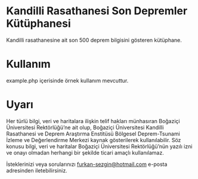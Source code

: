 # Kandilli Rasathanesi Son Depremler Kütüphanesi
Kandilli rasathanesine ait son 500 deprem bilgisini gösteren kütüphane.

# Kullanım
example.php içerisinde örnek kullanım mevcuttur.

# Uyarı
Her türlü bilgi, veri ve haritalara ilişkin telif hakları münhasıran Boğaziçi Üniversitesi Rektörlüğü’ne ait olup, Boğaziçi Üniversitesi Kandilli Rasathanesi ve Deprem Araştırma Enstitüsü Bölgesel Deprem-Tsunami İzleme ve Değerlendirme Merkezi kaynak gösterilerek kullanılabilir. Söz konusu bilgi, veri ve haritalar Boğaziçi Üniversitesi Rektörlüğü’nün yazılı izni ve onayı olmadan herhangi bir şekilde ticari amaçlı kullanılamaz.

İsteklerinizi veya sorularınızı furkan-sezgin@hotmail.com e-posta adresinden iletebilirsiniz.
